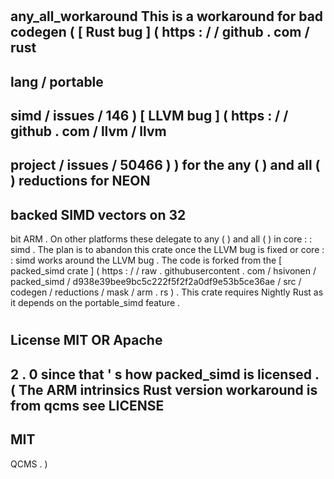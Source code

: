 #
any_all_workaround
This
is
a
workaround
for
bad
codegen
(
[
Rust
bug
]
(
https
:
/
/
github
.
com
/
rust
-
lang
/
portable
-
simd
/
issues
/
146
)
[
LLVM
bug
]
(
https
:
/
/
github
.
com
/
llvm
/
llvm
-
project
/
issues
/
50466
)
)
for
the
any
(
)
and
all
(
)
reductions
for
NEON
-
backed
SIMD
vectors
on
32
-
bit
ARM
.
On
other
platforms
these
delegate
to
any
(
)
and
all
(
)
in
core
:
:
simd
.
The
plan
is
to
abandon
this
crate
once
the
LLVM
bug
is
fixed
or
core
:
:
simd
works
around
the
LLVM
bug
.
The
code
is
forked
from
the
[
packed_simd
crate
]
(
https
:
/
/
raw
.
githubusercontent
.
com
/
hsivonen
/
packed_simd
/
d938e39bee9bc5c222f5f2f2a0df9e53b5ce36ae
/
src
/
codegen
/
reductions
/
mask
/
arm
.
rs
)
.
This
crate
requires
Nightly
Rust
as
it
depends
on
the
portable_simd
feature
.
#
License
MIT
OR
Apache
-
2
.
0
since
that
'
s
how
packed_simd
is
licensed
.
(
The
ARM
intrinsics
Rust
version
workaround
is
from
qcms
see
LICENSE
-
MIT
-
QCMS
.
)
